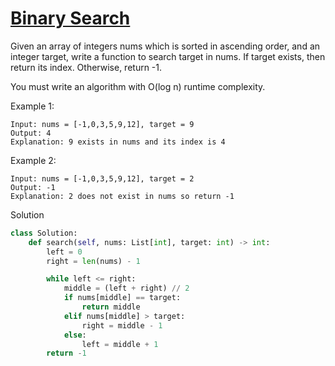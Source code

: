 # [Binary Search](https://leetcode.com/problems/binary-search/)

Given an array of integers nums which is sorted in ascending order, and an integer target, write a function to search 
target in nums. If target exists, then return its index. Otherwise, return -1.

You must write an algorithm with O(log n) runtime complexity.

Example 1:
```
Input: nums = [-1,0,3,5,9,12], target = 9
Output: 4
Explanation: 9 exists in nums and its index is 4
```
Example 2:
```
Input: nums = [-1,0,3,5,9,12], target = 2
Output: -1
Explanation: 2 does not exist in nums so return -1
```
Solution
```python
class Solution:
    def search(self, nums: List[int], target: int) -> int:
        left = 0
        right = len(nums) - 1

        while left <= right:
            middle = (left + right) // 2
            if nums[middle] == target:
                return middle
            elif nums[middle] > target:
                right = middle - 1
            else:
                left = middle + 1
        return -1
```